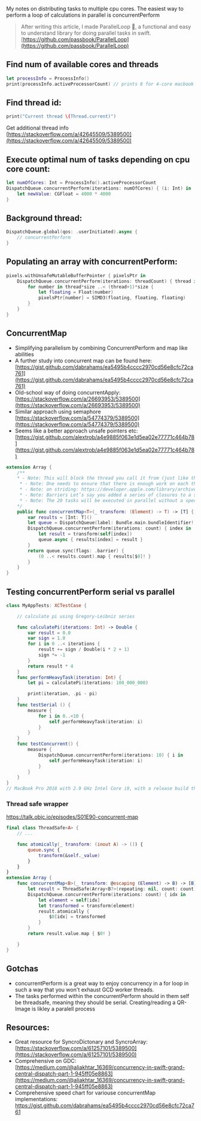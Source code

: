 My notes on distributing tasks to multiple cpu cores<!--more-->. The easiest way to perform a loop of calculations in parallel is concurrentPerform

> After writing this article, I made ParallelLoop 💞, a functional and easy to understand library for doing parallel tasks in swift.
[https://github.com/passbook/ParallelLoop](https://github.com/passbook/ParallelLoop)  

## Find num of available cores and threads
```swift
let processInfo = ProcessInfo()
print(processInfo.activeProcessorCount) // prints 8 for 4-core macbook (playground) probably  provides the number of logical cores, not the number of physical cores
```

## Find thread id:
```swift
print("Current thread \(Thread.current)")
```

Get additional thread info [https://stackoverflow.com/a/42645509/5389500](https://stackoverflow.com/a/42645509/5389500)

## Execute optimal num of tasks depending on cpu core count:
```swift
let numOfCores: Int = ProcessInfo().activeProcessorCount
DispatchQueue.concurrentPerform(iterations: numOfCores) { (i: Int) in
    let newValue: CGFloat = 4000 * 4000
}
```

## Background thread:
```swift
DispatchQueue.global(qos: .userInitiated).async {
    // concurrentPerform
}
```

## Populating an array with concurrentPerform:
```swift
pixels.withUnsafeMutableBufferPointer { pixelsPtr in
    DispatchQueue.concurrentPerform(iterations: threadCount) { thread in
        for number in thread*size ..< (thread+1)*size {
            let floating = Float(number)
            pixelsPtr[number] = SIMD3(floating, floating, floating)
        }
    }
}
```

## ConcurrentMap
- Simplifying parallelism by combining ConcurrentPerform and map like abilities
- A further study into concurrent map can be found here: [https://gist.github.com/dabrahams/ea5495b4cccc2970cd56e8cfc72ca761](https://gist.github.com/dabrahams/ea5495b4cccc2970cd56e8cfc72ca761)
- Old-school way of doing concurrentApply: [https://stackoverflow.com/a/26693953/5389500](https://stackoverflow.com/a/26693953/5389500)
- Similar approach using semaphore [https://stackoverflow.com/a/54774379/5389500](https://stackoverflow.com/a/54774379/5389500)
- Seems like a better approach unsafe pointers etc: [https://gist.github.com/alextrob/a4e9885f063e1d5ea02e77771c464b78](https://gist.github.com/alextrob/a4e9885f063e1d5ea02e77771c464b78)

```swift
extension Array {
	/**
    * - Note: This will block the thread you call it from (just like the non-concurrent map will), so make sure to dispatch this to a background queue.
	 * - Note: One needs to ensure that there is enough work on each thread to justify the inherent overhead of managing all of these threads. (E.g. a simple xor call per loop is not sufficient, and you'll find that it's actually slower than the non-concurrent rendition.) In these cases, make sure you stride (see Improving Loop Code that balances the amount of work per concurrent block). For example, rather than doing 5000 iterations of one extremely simple operation, do 10 iterations of 500 operations per loop. You may have to experiment with suitable striding values.
	 * - Note: on striding: https://developer.apple.com/library/archive/documentation/General/Conceptual/ConcurrencyProgrammingGuide/ThreadMigration/ThreadMigration.html#//apple_ref/doc/uid/TP40008091-CH105-SW2
	 * - Note: Barriers Let’s say you added a series of closures to a specific queue (with different durations) but you now want to execute a job only after all the previous asynchronous task are completed. You can use barriers to do it., Let’s add 20 tasks (that will sleep for a timeout of 1 second) to the concurrent queue we created previously and use a barrier to print something once the other jobs complete, we’ll do this specifying a flag DispatchWorkItemFlags.barrier in our final async call:
	 * - Note: The 20 tasks will be executed in parallel without a specific order by the concurrent queue and you’ll see those messages appearing in groups of a size equal to the number of execution cores of your Mac, but the final call will always be executed last.
    */
    public func concurrentMap<T>(_ transform: (Element) -> T) -> [T] {
        var results = [Int: T]()
        let queue = DispatchQueue(label: Bundle.main.bundleIdentifier! + ".sync", attributes: .concurrent)
        DispatchQueue.concurrentPerform(iterations: count) { index in
            let result = transform(self[index])
            queue.async { results[index] = result }
        }
        return queue.sync(flags: .barrier) {
            (0 ..< results.count).map { results[$0]! }
        }
    }
}
```

## Testing concurrentPerform serial vs parallel
```swift
class MyAppTests: XCTestCase {

    // calculate pi using Gregory-Leibniz series

    func calculatePi(iterations: Int) -> Double {
        var result = 0.0
        var sign = 1.0
        for i in 0 ..< iterations {
            result += sign / Double(i * 2 + 1)
            sign *= -1
        }
        return result * 4
    }
    func performHeavyTask(iteration: Int) {
        let pi = calculatePi(iterations: 100_000_000)

        print(iteration, .pi - pi)
    }
    func testSerial () {
        measure {
            for i in 0..<10 {
                self.performHeavyTask(iteration: i)
            }
        }
    }
    func testConcurrent() {
        measure {
            DispatchQueue.concurrentPerform(iterations: 10) { i in
                self.performHeavyTask(iteration: i)
            }
        }
    }
}
// MacBook Pro 2018 with 2.9 GHz Intel Core i9, with a release build the concurrent test took, on average, 0.247 seconds, whereas the serial test took roughly four times as long, 1.030 seconds.
```

### Thread safe wrapper
https://talk.objc.io/episodes/S01E90-concurrent-map

```swift
final class ThreadSafe<A> {
    // ...

    func atomically(_ transform: (inout A) -> ()) {
        queue.sync {
            transform(&self._value)
        }
    }
}
extension Array {
    func concurrentMap<B>(_ transform: @escaping (Element) -> B) -> [B] {
        let result = ThreadSafe(Array<B?>(repeating: nil, count: count))
        DispatchQueue.concurrentPerform(iterations: count) { idx in
            let element = self[idx]
            let transformed = transform(element)
            result.atomically {
                $0[idx] = transformed
            }
        }
        return result.value.map { $0! }

    }
}
```

## Gotchas
- concurrentPerform is a great way to enjoy concurrency in a for loop in such a way that you won't exhaust GCD worker threads.
- The tasks performed within the concurrentPerform should in them self be threadsafe, meaning they should be serial. Creating/reading a QR-Image is likley a paralell process

## Resources:
- Great resource for SyncroDictonary and SyncroArray: [https://stackoverflow.com/a/61257101/5389500](https://stackoverflow.com/a/61257101/5389500)
- Comprehensive on GDC: [https://medium.com/@aliakhtar_16369/concurrency-in-swift-grand-central-dispatch-part-1-945ff05e8863](https://medium.com/@aliakhtar_16369/concurrency-in-swift-grand-central-dispatch-part-1-945ff05e8863)
- Comprehensive speed chart for variouse concurrentMap implementations: https://gist.github.com/dabrahams/ea5495b4cccc2970cd56e8cfc72ca761
